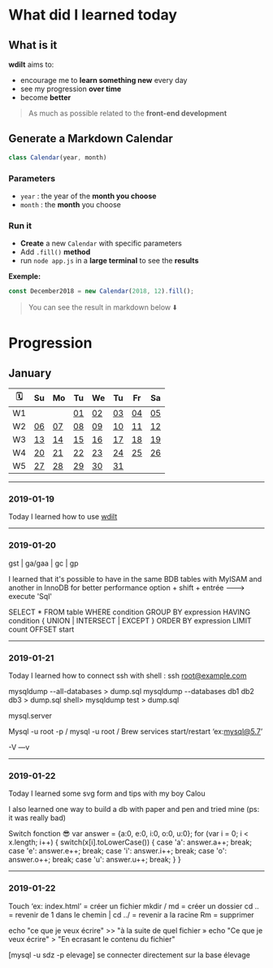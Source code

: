 # What did I learned today

## What is it

**wdilt** aims to:

- encourage me to **learn something new** every day
- see my progression **over time**
- become **better**

> As much as possible related to the **front-end development**

## Generate a Markdown Calendar

```JavaScript
class Calendar(year, month)
```

### Parameters

- `year` : the year of the **month you choose**
- `month` : the **month** you choose

### Run it

- **Create** a new `Calendar` with specific parameters
- Add `.fill()` **method**
- run `node app.js` in a **large terminal** to see the **results**

__Exemple:__

```JavaScript
const December2018 = new Calendar(2018, 12).fill();
```

> You can see the result in markdown below ⬇️

# Progression

## January

| 🗓 |        Su       |        Mo       |        Tu       |        We       |        Tu       |        Fr       |        Sa       |
| -- | --------------- | --------------- | --------------- | --------------- | --------------- | --------------- | --------------- |
| W1 |                 |                 |[01](#2019-01-01)|[02](#2019-01-02)|[03](#2019-01-03)|[04](#2019-01-04)|[05](#2019-01-05)|
| W2 |[06](#2019-01-06)|[07](#2019-01-07)|[08](#2019-01-08)|[09](#2019-01-09)|[10](#2019-01-10)|[11](#2019-01-11)|[12](#2019-01-12)|
| W3 |[13](#2019-01-13)|[14](#2019-01-14)|[15](#2019-01-15)|[16](#2019-01-16)|[17](#2019-01-17)|[18](#2019-01-18)|[19](#2019-01-19)|
| W4 |[20](#2019-01-20)|[21](#2019-01-21)|[22](#2019-01-22)|[23](#2019-01-23)|[24](#2019-01-24)|[25](#2019-01-25)|[26](#2019-01-26)|
| W5 |[27](#2019-01-27)|[28](#2019-01-28)|[29](#2019-01-29)|[30](#2019-01-30)|[31](#2019-01-31)|                 |                 |

----

### 2019-01-19

Today I learned how to use [wdilt](https://github.com/blyndusk/wdilt)

----

### 2019-01-20


<!--git command-->
gst | ga/gaa | gc |  gp

<!--Mysql tips-->
I learned that it's possible to have in the same BDB tables with MyISAM  and another in InnoDB for better performance 
option + shift + entrée  ---> execute 'Sql'

<!--Aide memoire sql--->
SELECT *
FROM table
WHERE condition
GROUP BY expression
HAVING condition
{ UNION | INTERSECT | EXCEPT }
ORDER BY expression
LIMIT count
OFFSET start

----

### 2019-01-21
<!--ssh-->
Today I learned how to  connect ssh with shell : ssh root@example.com

<!--Dump db--->
mysqldump --all-databases > dump.sql
mysqldump --databases db1 db2 db3 > dump.sql
shell> mysqldump test > dump.sql

<!--{start|stop|restart|reload|force-reload|status}...-->
mysql.server 

<!--Connection-->
Mysql -u root -p / mysql -u root /
Brew services start/restart ‘ex:mysql@5.7’ 

<!---Version-->
-V —v
 
----

### 2019-01-22

Today I learned some svg form and tips with my boy Calou

I also learned one way to build a db with paper and pen and tried mine (ps: it was really bad)

Switch fonction 😎 
var answer = {a:0, e:0, i:0, o:0, u:0};
for (var i = 0; i < x.length; i++) {
  switch(x[i].toLowerCase()) {
    case 'a': answer.a++; break;
    case 'e': answer.e++; break;
    case 'i': answer.i++; break;
    case 'o': answer.o++; break;
    case 'u': answer.u++; break;
  }
}

----

### 2019-01-22

Touch ‘ex: index.html’ = créer un fichier
mkdir / md  = créer un dossier
cd .. = revenir de 1 dans le chemin | cd ../ = revenir a la racine
Rm  = supprimer

echo "ce que je veux écrire" >> "à la suite de quel fichier »
echo "Ce que je veux écrire" > "En ecrasant le contenu du fichier"

[mysql -u sdz -p elevage] se connecter directement sur la base élevage

